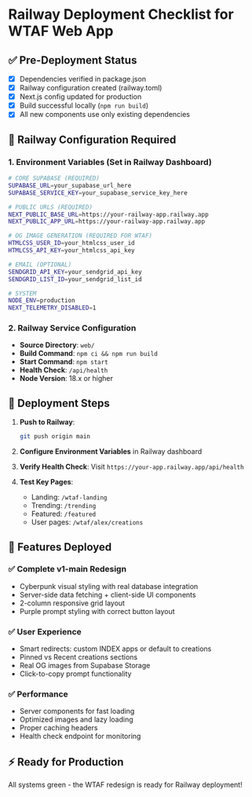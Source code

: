 # Railway Deployment Checklist for WTAF Web App

## ✅ Pre-Deployment Status
- [x] Dependencies verified in package.json  
- [x] Railway configuration created (railway.toml)
- [x] Next.js config updated for production
- [x] Build successful locally (`npm run build`)
- [x] All new components use only existing dependencies

## 🔧 Railway Configuration Required

### 1. Environment Variables (Set in Railway Dashboard)
```bash
# CORE SUPABASE (REQUIRED)
SUPABASE_URL=your_supabase_url_here
SUPABASE_SERVICE_KEY=your_supabase_service_key_here

# PUBLIC URLS (REQUIRED)  
NEXT_PUBLIC_BASE_URL=https://your-railway-app.railway.app
NEXT_PUBLIC_APP_URL=https://your-railway-app.railway.app

# OG IMAGE GENERATION (REQUIRED FOR WTAF)
HTMLCSS_USER_ID=your_htmlcss_user_id
HTMLCSS_API_KEY=your_htmlcss_api_key

# EMAIL (OPTIONAL)
SENDGRID_API_KEY=your_sendgrid_api_key
SENDGRID_LIST_ID=your_sendgrid_list_id

# SYSTEM
NODE_ENV=production
NEXT_TELEMETRY_DISABLED=1
```

### 2. Railway Service Configuration
- **Source Directory**: `web/`
- **Build Command**: `npm ci && npm run build`
- **Start Command**: `npm start`
- **Health Check**: `/api/health`
- **Node Version**: 18.x or higher

## 🚀 Deployment Steps

1. **Push to Railway**:
   ```bash
   git push origin main
   ```

2. **Configure Environment Variables** in Railway dashboard

3. **Verify Health Check**: Visit `https://your-app.railway.app/api/health`

4. **Test Key Pages**:
   - Landing: `/wtaf-landing`
   - Trending: `/trending` 
   - Featured: `/featured`
   - User pages: `/wtaf/alex/creations`

## 🎯 Features Deployed

### ✅ Complete v1-main Redesign
- Cyberpunk visual styling with real database integration
- Server-side data fetching + client-side UI components
- 2-column responsive grid layout
- Purple prompt styling with correct button layout

### ✅ User Experience
- Smart redirects: custom INDEX apps or default to creations
- Pinned vs Recent creations sections
- Real OG images from Supabase Storage
- Click-to-copy prompt functionality

### ✅ Performance
- Server components for fast loading
- Optimized images and lazy loading  
- Proper caching headers
- Health check endpoint for monitoring

## ⚡ Ready for Production
All systems green - the WTAF redesign is ready for Railway deployment! 